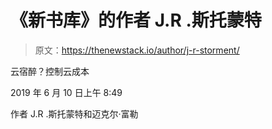 # 《新书库》的作者 J.R .斯托蒙特

> 原文：<https://thenewstack.io/author/j-r-storment/>

云宿醉？控制云成本

2019 年 6 月 10 日上午 8:49

作者 J.R .斯托蒙特和迈克尔·富勒